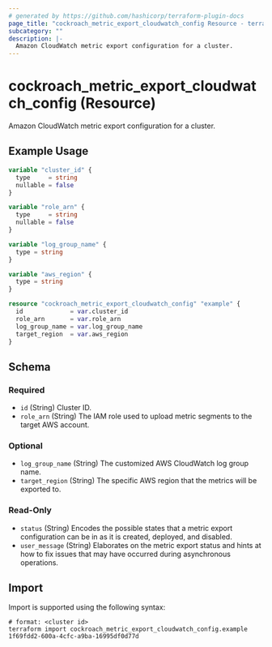 ```yaml
---
# generated by https://github.com/hashicorp/terraform-plugin-docs
page_title: "cockroach_metric_export_cloudwatch_config Resource - terraform-provider-cockroach"
subcategory: ""
description: |-
  Amazon CloudWatch metric export configuration for a cluster.
---
```


# cockroach_metric_export_cloudwatch_config (Resource)

Amazon CloudWatch metric export configuration for a cluster.

## Example Usage

```terraform
variable "cluster_id" {
  type     = string
  nullable = false
}

variable "role_arn" {
  type     = string
  nullable = false
}

variable "log_group_name" {
  type = string
}

variable "aws_region" {
  type = string
}

resource "cockroach_metric_export_cloudwatch_config" "example" {
  id             = var.cluster_id
  role_arn       = var.role_arn
  log_group_name = var.log_group_name
  target_region  = var.aws_region
}
```

<!-- schema generated by tfplugindocs -->
## Schema

### Required

- `id` (String) Cluster ID.
- `role_arn` (String) The IAM role used to upload metric segments to the target AWS account.

### Optional

- `log_group_name` (String) The customized AWS CloudWatch log group name.
- `target_region` (String) The specific AWS region that the metrics will be exported to.

### Read-Only

- `status` (String) Encodes the possible states that a metric export configuration can be in as it is created, deployed, and disabled.
- `user_message` (String) Elaborates on the metric export status and hints at how to fix issues that may have occurred during asynchronous operations.

## Import

Import is supported using the following syntax:

```shell
# format: <cluster id>
terraform import cockroach_metric_export_cloudwatch_config.example 1f69fdd2-600a-4cfc-a9ba-16995df0d77d
```
